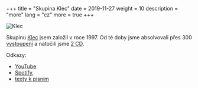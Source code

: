 +++
title = "Skupina Klec"
date = 2019-11-27
weight = 10
description = "more"
lang = "cz"
more = true
+++

![Klec](klec_x.jpg "Skupina Klec")

Skupinu <a href="http://www.klec.cz" target="_blank">Klec</a> jsem založil v roce 1997. Od té doby jsme absolvovali přes 300 
<a href="http://klec.stejnyxichty.cz/klec_hk.php" target="_blank">vystoupení</a> a natočili jsme <a href="http://www.klec.cz/klec_cd.htm" target="_blank">2 CD</a>.

<!-- more -->

Odkazy:
- <a href="https://www.youtube.com/channel/UCx802mDoyzH-FS8dUCfhj8w/videos" target="_blank">YouTube</a> 
- <a href="https://open.spotify.com/artist/1o7HpJ5bwqv7C1j66KZKnX?si=DeRxgFv8SbyaMPd6rxBRcw" target="_blank">Spotify</a>,
- <a href="http://klec2.stejnyxichty.cz/index.php?ind=1" target="_blank">texty k písním</a>
